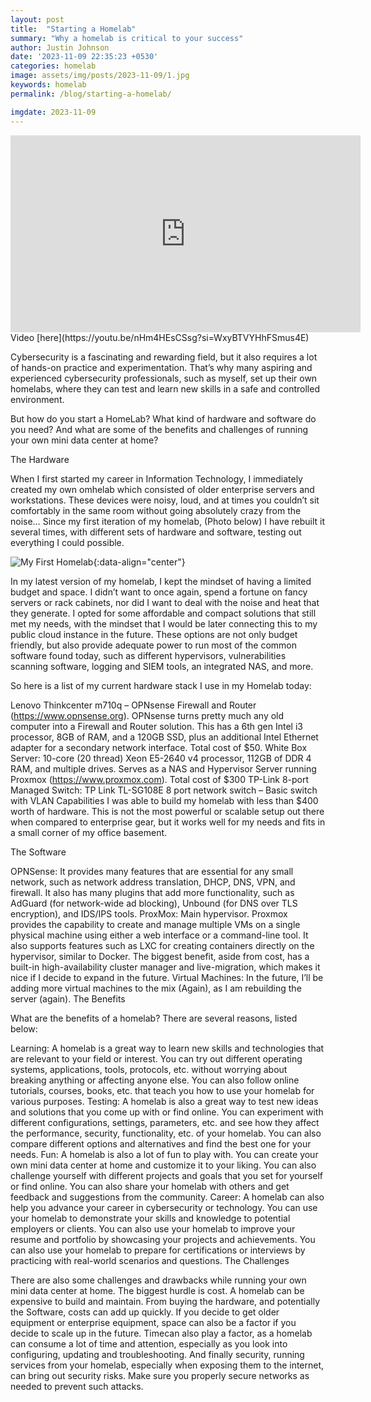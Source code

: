 ```yaml
---
layout: post
title:  "Starting a Homelab"
summary: "Why a homelab is critical to your success"
author: Justin Johnson
date: '2023-11-09 22:35:23 +0530'
categories: homelab
image: assets/img/posts/2023-11-09/1.jpg
keywords: homelab
permalink: /blog/starting-a-homelab/

imgdate: 2023-11-09
---
```


<center><iframe width="560" height="315" src="https://www.youtube.com/embed/nHm4HEsCSsg?si=BhKUWnn89Vn5GERC" title="YouTube video player" frameborder="0" allow="accelerometer; autoplay; clipboard-write; encrypted-media; gyroscope; picture-in-picture; web-share" allowfullscreen></iframe></center>
Video [here](https://youtu.be/nHm4HEsCSsg?si=WxyBTVYHhFSmus4E)

Cybersecurity is a fascinating and rewarding field, but it also requires a lot of hands-on practice and experimentation. That’s why many aspiring and experienced cybersecurity professionals, such as myself, set up their own homelabs, where they can test and learn new skills in a safe and controlled environment.

But how do you start a HomeLab? What kind of hardware and software do you need? And what are some of the benefits and challenges of running your own mini data center at home?


The Hardware

When I first started my career in Information Technology, I immediately created my own omhelab which consisted of older enterprise servers and workstations. These devices were noisy, loud, and at times you couldn’t sit comfortably in the same room without going absolutely crazy from the noise… Since my first iteration of my homelab, (Photo below) I have rebuilt it several times, with different sets of hardware and software, testing out everything I could possible.

![My First Homelab](/assets/img/posts/{{page.imgdate}}/1.jpg){:data-align="center"}

In my latest version of my homelab, I kept the mindset of having a limited budget and space. I didn’t want to once again, spend a fortune on fancy servers or rack cabinets, nor did I want to deal with the noise and heat that they generate.
I opted for some affordable and compact solutions that still met my needs, with the mindset that I would be later connecting this to my public cloud instance in the future. These options are not only budget friendly, but also provide adequate power to run most of the common software found today, such as different hypervisors, vulnerabilities scanning software, logging and SIEM tools, an integrated NAS, and more.

So here is a list of my current hardware stack I use in my Homelab today:

Lenovo Thinkcenter m710q – OPNsense Firewall and Router (https://www.opnsense.org). OPNsense turns pretty much any old computer into a Firewall and Router solution. This has a 6th gen Intel i3 processor, 8GB of RAM, and a 120GB SSD, plus an additional Intel Ethernet adapter for a secondary network interface. Total cost of $50.
White Box Server: 10-core (20 thread) Xeon E5-2640 v4 processor, 112GB of DDR 4 RAM, and multiple drives. Serves as a NAS and Hypervisor Server running Proxmox (https://www.proxmox.com). Total cost of $300
TP-Link 8-port Managed Switch: TP Link TL-SG108E 8 port network switch – Basic switch with VLAN Capabilities
I was able to build my homelab with less than $400 worth of hardware. This is not the most powerful or scalable setup out there when compared to enterprise gear, but it works well for my needs and fits in a small corner of my office basement.

The Software

OPNSense: It provides many features that are essential for any small network, such as network address translation, DHCP, DNS, VPN, and firewall. It also has many plugins that add more functionality, such as AdGuard (for network-wide ad blocking), Unbound (for DNS over TLS encryption), and IDS/IPS tools.
ProxMox: Main hypervisor. Proxmox provides the capability to create and manage multiple VMs on a single physical machine using either a web interface or a command-line tool. It also supports features such as LXC for creating containers directly on the hypervisor, similar to Docker. The biggest benefit, aside from cost, has a built-in high-availability cluster manager and live-migration, which makes it nice if I decide to expand in the future.
Virtual Machines: In the future, I’ll be adding more virtual machines to the mix (Again), as I am rebuilding the server (again).
The Benefits

What are the benefits of a homelab? There are several reasons, listed below:

Learning: A homelab is a great way to learn new skills and technologies that are relevant to your field or interest. You can try out different operating systems, applications, tools, protocols, etc. without worrying about breaking anything or affecting anyone else. You can also follow online tutorials, courses, books, etc. that teach you how to use your homelab for various purposes.
Testing: A homelab is also a great way to test new ideas and solutions that you come up with or find online. You can experiment with different configurations, settings, parameters, etc. and see how they affect the performance, security, functionality, etc. of your homelab. You can also compare different options and alternatives and find the best one for your needs.
Fun: A homelab is also a lot of fun to play with. You can create your own mini data center at home and customize it to your liking. You can also challenge yourself with different projects and goals that you set for yourself or find online. You can also share your homelab with others and get feedback and suggestions from the community.
Career: A homelab can also help you advance your career in cybersecurity or technology. You can use your homelab to demonstrate your skills and knowledge to potential employers or clients. You can also use your homelab to improve your resume and portfolio by showcasing your projects and achievements. You can also use your homelab to prepare for certifications or interviews by practicing with real-world scenarios and questions.
The Challenges

There are also some challenges and drawbacks while running your own mini data center at home. The biggest hurdle is cost. A homelab can be expensive to build and maintain. From buying the hardware, and potentially the Software, costs can add up quickly. If you decide to get older equipment or enterprise equipment, space can also be a factor if you decide to scale up in the future. Timecan also play a factor, as a homelab can consume a lot of time and attention, especially as you look into configuring, updating and troubleshooting. And finally security, running services from your homelab, especially when exposing them to the internet, can bring out security risks. Make sure you properly secure networks as needed to prevent such attacks.
